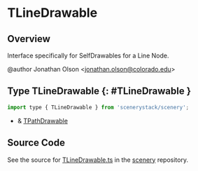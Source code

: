# TLineDrawable

## Overview

Interface specifically for SelfDrawables for a Line Node.

@author Jonathan Olson &lt;jonathan.olson@colorado.edu&gt;

## Type TLineDrawable {: #TLineDrawable }


```js
import type { TLineDrawable } from 'scenerystack/scenery';
```
- &amp; [TPathDrawable](../scenery/TPathDrawable.md)




## Source Code

See the source for [TLineDrawable.ts](https://github.com/phetsims/scenery/blob/main/js/display/drawables/TLineDrawable.ts) in the [scenery](https://github.com/phetsims/scenery) repository.
